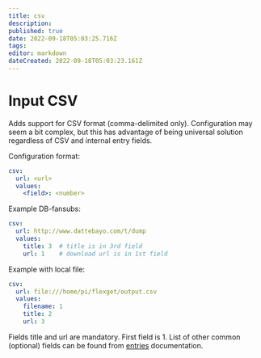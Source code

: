 ```yaml
---
title: csv
description: 
published: true
date: 2022-09-18T05:03:25.716Z
tags: 
editor: markdown
dateCreated: 2022-09-18T05:03:23.161Z
---
```


# Input CSV
Adds support for CSV format (comma-delimited only). Configuration may seem a bit complex,
but this has advantage of being universal solution regardless of CSV
and internal entry fields.

Configuration format:

```yaml
csv:
  url: <url>
  values:
    <field>: <number>
```

Example DB-fansubs:

```yaml
csv:
  url: http://www.dattebayo.com/t/dump
  values:
    title: 3  # title is in 3rd field
    url: 1    # download url is in 1st field
```

Example with local file:

```yaml
csv:
  url: file:///home/pi/flexget/output.csv
  values:
    filename: 1
    title: 2
    url: 3
```

Fields title and url are mandatory. First field is 1.
List of other common (optional) fields can be found from [entries](/Entry) documentation.